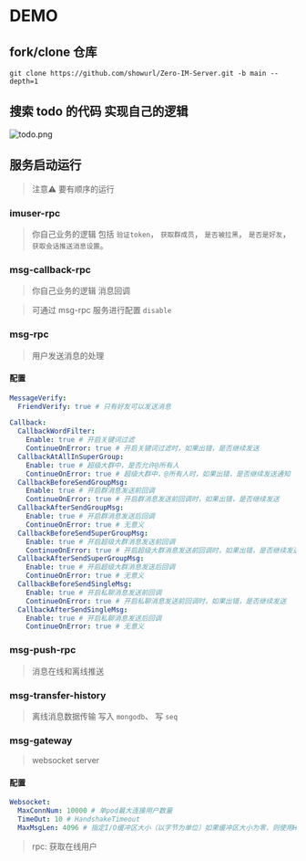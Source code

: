 # DEMO
## fork/clone 仓库
```shell
git clone https://github.com/showurl/Zero-IM-Server.git -b main --depth=1
```
## 搜索 todo 的代码 实现自己的逻辑
![todo.png](https://public.msypy.xyz/images/Zero-IM-Server/todo.png)

## 服务启动运行
> 注意⚠️ 要有顺序的运行

### imuser-rpc
> 你自己业务的逻辑 包括 `验证token`， `获取群成员`， `是否被拉黑`， `是否是好友`， `获取会话推送消息设置`。

### msg-callback-rpc
> 你自己业务的逻辑 消息回调

> 可通过 msg-rpc 服务进行配置 `disable`

### msg-rpc
> 用户发送消息的处理

#### 配置
```yaml
MessageVerify:
  FriendVerify: true # 只有好友可以发送消息

Callback:
  CallbackWordFilter:
    Enable: true # 开启关键词过滤
    ContinueOnError: true # 开启关键词过滤时，如果出错，是否继续发送
  CallbackAtAllInSuperGroup:
    Enable: true # 超级大群中，是否允许@所有人
    ContinueOnError: true # 超级大群中，@所有人时，如果出错，是否继续发送通知
  CallbackBeforeSendGroupMsg:
    Enable: true # 开启群消息发送前回调
    ContinueOnError: true # 开启群消息发送前回调时，如果出错，是否继续发送
  CallbackAfterSendGroupMsg:
    Enable: true # 开启群消息发送后回调
    ContinueOnError: true # 无意义
  CallbackBeforeSendSuperGroupMsg:
    Enable: true # 开启超级大群消息发送前回调
    ContinueOnError: true # 开启超级大群消息发送前回调时，如果出错，是否继续发送
  CallbackAfterSendSuperGroupMsg:
    Enable: true # 开启超级大群消息发送后回调
    ContinueOnError: true # 无意义
  CallbackBeforeSendSingleMsg:
    Enable: true # 开启私聊消息发送前回调
    ContinueOnError: true # 开启私聊消息发送前回调时，如果出错，是否继续发送
  CallbackAfterSendSingleMsg:
    Enable: true # 开启私聊消息发送后回调
    ContinueOnError: true # 无意义
```

### msg-push-rpc
> 消息在线和离线推送

### msg-transfer-history
> 离线消息数据传输 写入 `mongodb`、 写 `seq`

### msg-gateway
> websocket server
#### 配置
```yaml
Websocket:
  MaxConnNum: 10000 # 单pod最大连接用户数量
  TimeOut: 10 # HandshakeTimeout
  MaxMsgLen: 4096 # 指定I/O缓冲区大小（以字节为单位）如果缓冲区大小为零，则使用HTTP服务器分配的缓冲区。I/O缓冲区的大小不限制可以发送或接收的消息的大小。
```
> rpc: 获取在线用户
